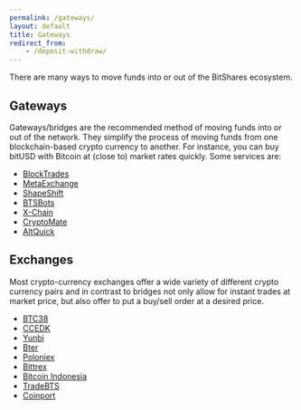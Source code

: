 ```yaml
---
permalink: /gateways/
layout: default
title: Gateways
redirect_from:
    - /deposit-withdraw/
---
```


There are many ways to move funds into or out of the BitShares ecosystem.

## Gateways

Gateways/bridges are the recommended method of moving funds into or out of the network.
They simplify the process of moving funds from one blockchain-based crypto currency to another.
For instance, you can buy bitUSD with Bitcoin at (close to) market rates quickly.
Some services are:

- [BlockTrades](https://blocktrades.us/)
- [MetaExchange](https://metaexchange.info/)
- [ShapeShift](https://shapeshift.io/)
- [BTSBots](https://www.btsbots.com/)
- [X-Chain](http://xchain.info/)
- [CryptoMate](https://cryptomate.co.uk/)
- [AltQuick](https://www.altquick.co/)

## Exchanges

Most crypto-currency exchanges offer a wide variety of different crypto currency pairs and in
contrast to bridges not only allow for instant trades at market price, but also offer to put a
buy/sell order at a desired price.

- [BTC38](http://www.btc38.com/trade_en.html)
- [CCEDK](https://www.ccedk.com/)
- [Yunbi](https://yunbi.com/?lang=en)
- [Bter](https://bter.com/)
- [Poloniex](https://www.poloniex.com/)
- [Bittrex](https://bittrex.com/)
- [Bitcoin Indonesia](https://vip.bitcoin.co.id/)
- [TradeBTS](http://www.tradebts.com/)
- [Coinport](https://exchange.coinport.com/)
